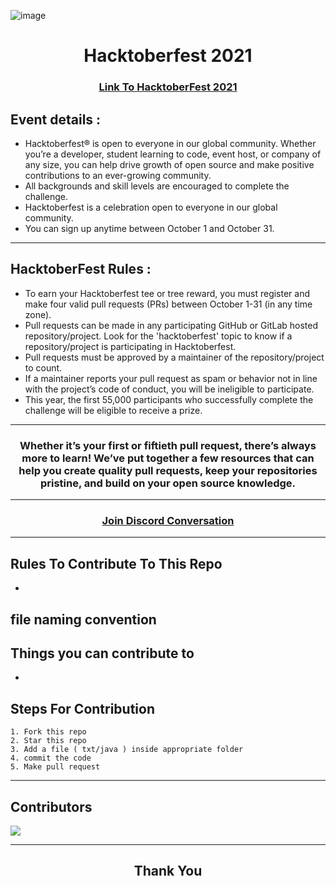 ![image](https://user-images.githubusercontent.com/64991656/135403993-8436cfd2-5314-4c03-8509-d33e51c565b2.png)

<h1 align="center"> Hacktoberfest 2021 </h1>

<h3 align="center">
    <a href="https://hacktoberfest.digitalocean.com/">
        Link To HacktoberFest 2021
    </a>
</h3>

## Event details :

- Hacktoberfest® is open to everyone in our global community. Whether you’re a developer, student learning to code, event host, or company of any size, you can help drive growth of open source and make positive contributions to an ever-growing community. 
- All backgrounds and skill levels are encouraged to complete the challenge.
- Hacktoberfest is a celebration open to everyone in our global community.
- You can sign up anytime between October 1 and October 31.

---

## HacktoberFest Rules :

- To earn your Hacktoberfest tee or tree reward, you must register and make four valid pull requests (PRs) between October 1-31 (in any time zone). 
- Pull requests can be made in any participating GitHub or GitLab hosted repository/project. Look for the 'hacktoberfest' topic to know if a repository/project is participating in Hacktoberfest. 
- Pull requests must be approved by a maintainer of the repository/project to count. 
- If a maintainer reports your pull request as spam or behavior not in line with the project’s code of conduct, you will be ineligible to participate. 
- This year, the first 55,000 participants who successfully complete the challenge will be eligible to receive a prize.

***
<h3 align="center"> Whether it’s your first or fiftieth pull request, there’s always more to learn! We’ve put together a few resources that can help you create quality pull requests, keep your repositories pristine, and build on your open source knowledge. </h3>

***

<h3 align="center">
    <a href="https://discord.com/invite/hacktoberfest/">
       Join Discord Conversation
    </a>
</h3>

***
## Rules To Contribute To This Repo

-   

## file naming convention

<!--  use | file type  |  comments
 ----|------------|---------------
 questions | **README.md**        | all questions of particular topic are mentioned in a `README.md` file inside the sub topic folder 
 Java solutions | **[topic name].java**  | solution Java code file code to a question is written in same folder where question is mentioned
 algorithm solution | **[topic name]-algorithm.txt** | algorithm solution to a question is written in a `.txt` txt file in same folder where question is mentioned
     -->
## Things you can contribute to 
-   

## Steps For Contribution

    1. Fork this repo
    2. Star this repo
    3. Add a file ( txt/java ) inside appropriate folder 
    4. commit the code
    5. Make pull request
    
***

## Contributors
<a href="https://github.com/Prachi8282/Important-Algorithmic-Challenges/graphs/contributors">
  <img src="https://contrib.rocks/image?repo=Prachi8282/Important-Algorithmic-Challenges" />
</a>

---

<h2 align="center">
    <p>
        Thank You
    </p>
</h2>


    
